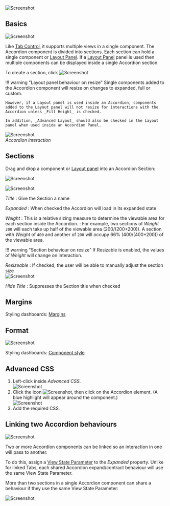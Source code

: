 
![Screenshot](img/accordionpanel.jpg)

## Basics

![Screenshot](img/accordionbasics.jpg)

Like [Tab Control](tabcontrol), it supports multiple views in a single component. The Accordion component is divided into sections. Each section can hold a single component or [Layout Panel](layout). If a [Layout Panel](layout.md) panel is used then multiple components can be displayed inside a single Accordion section.

To create a section, click  ![Screenshot](img/addsectionthmllight.jpg)

!!! warning "Layout panel behaviour on resize"
    Single components added to the Accordion component will resize on changes to expanded, full or custom. 
    
    However, if a Layout panel is used inside an Accordion, components added to the Layout panel will not resize for interactions with the Accordion unless _Fill Height_ is checked. 

    In addition, _Advanced Layout_ should also be checked in the Layout panel when used inside an Accordion Panel.

 ![Screenshot](img/sectiontoggle.jpg)  
_Accordion interaction_


## Sections

Drag and drop a component or [Layout panel](layout) into an Accordion Section:

![Screenshot](img/addaccordioncomponenthtmllight.jpg)

![Screenshot](img/accordionmenu.jpg)

_Title_
: Give the Section a name

_Expanded_
: When checked the Accordion will load in its expanded state

_Weight_
: This is a relative sizing measure to determine the viewable area for each section inside the Accordion. 
: For example, two sections of _Weight_ `200` will each take up half of the viewable area (200/(200+200)).  A section with _Weight_ of `400` and another of `200` will occupy 66% (400/(400+200)) of the viewable area.

!!! warning "Section behaviour on resize"
    If Resizable is enabled, the values of _Weight_  will change on interaction.

_Resizeable_
: If checked, the user will be able to manually adjust the section size  
![Screenshot](img/manualadjustsectionhtmllight.jpg)

_Hide Title_
: Suppresses the Section title when checked

## Margins

<i class="fa fa-hand-o-right"></i> Styling dashboards: [Margins](style/#margins)

## Format

![Screenshot](img/mapformat.jpg)

<i class="fa fa-hand-o-right"></i> Styling dashboards: [Component style](style/#component-style)


## Advanced CSS

1. Left-click inside _Advanced CSS_.  
![Screenshot](img/leftclickinsidecss.jpg)
2. Click the icon ![Screenshot](img/cssselecticon.jpg), then click on the Accordion element. (A blue highlight will appear around the component.)  
![Screenshot](img/accordioncss.jpg)
3. Add the required CSS.


## Linking two Accordion behaviours

![Screenshot](img/linkedaccordion.jpg) 

Two or more Accordion components can be linked so an interaction in one will pass to another. 

To do this, assign a [View State Parameter](introduction/#view-state-parameters) to the _Expanded_ property. Unlike for linked Tabs, each shared Accordion expand/contract behaviour will use the same View State Parameter.
 
More than two sections in a single Accordion component can share a behaviour if they use the same View State Parameter:

![Screenshot](img/singleaccordionlink.jpg)

